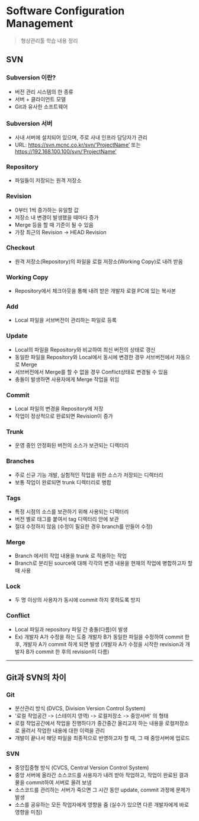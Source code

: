 # Software Configuration Management
> 형상관리툴 학습 내용 정리

## SVN

### Subversion 이란?
 - 버전 관리 시스템의 한 종류
 - 서버 + 클라이언트 모델
 - Git과 유사한 소프트웨어

### Subversion 서버
 - 사내 서버에 설치되어 있으며, 주로 사내 인프라 담당자가 관리
 - URL: https://svn.mcnc.co.kr/svn/’ProjectName’ 또는 https://192.168.100.100/svn/’ProjectName’

### Repository
 - 파일들이 저장되는 원격 저장소

### Revision
 - 0부터 1씩 증가하는 유일할 값
 - 저장소 내 변경이 발생했을 때마다 증가
 - Merge 등을 할 때 기준이 될 수 있음
 - 가장 최근의 Revision -> HEAD Revision

### Checkout
 - 원격 저장소(Repository)의 파일을 로컬 저장소(Working Copy)로 내려 받음

### Working Copy
 - Repository에서 체크아웃을 통해 내려 받은 개발자 로컬 PC에 있는 복사본

### Add
 - Local 파일을 서브버전이 관리하는 파일로 등록

### Update
 - Local의 파일을 Repository와 비교하여 최신 버전의 상태로 갱신
 - 동일한 파일을 Repository와 Local에서 동시에 변경한 경우 서브버전에서 자동으로 Merge
 - 서브버전에서 Merge를 할 수 없을 경우 Conflict상태로 변경될 수 있음
 - 충돌이 발생하면 사용자에게 Merge 작업을 위임

### Commit
 - Local 파일의 변경을 Repository에 저장
 - 작업이 정상적으로 완료되면 Revision이 증가

### Trunk
 - 운영 중인 안정화된 버전의 소스가 보관되는 디렉터리

### Branches
 - 주로 신규 기능 개발, 실험적인 작업을 위한 소스가 저장되는 디렉터리
 - 보통 작업이 완료되면 trunk 디렉터리로 병합

### Tags
 - 특정 시점의 소스를 보관하기 위해 사용되는 디렉터리
 - 버전 별로 태그를 붙여서 tag 디렉터리 안에 보관
 - 절대 수정하지 않음 (수정이 필요한 경우 branch를 만들어 수정)

### Merge
 - Branch 에서의 작업 내용을 trunk 로 적용하는 작업
 - Branch로 분리된 source에 대해 각각의 변경 내용을 현재의 작업에 병합하고자 할 때 사용

### Lock
 - 두 명 이상의 사용자가 동시에 commit 하지 못하도록 방지

### Conflict
 - Local 파일과 repository 파일 간 충돌(다름)이 발생
 - Ex) 개발자 A가 수정을 하는 도중 개발자 B가 동일한 파일을 수정하여 commit 한 후, 개발자 A가 commit 하게 되면 발생
(개발자 A가 수정을 시작한 revision과 개발자 B가 commit 한 후의 revision이 다름)

---

## Git과 SVN의 차이

### Git	
 - 분산관리 방식 (DVCS, Division Version Control System)
 - '로컬 작업공간 -> (스테이지 영역) -> 로컬저장소 -> 중앙서버' 의 형태
 - 로컬 작업공간에서 작업을 진행하다가 중간중간 올리고자 하는 내용을 로컬저장소로 올려서 작업한 내용에 대한 이력을 관리
 - 개발이 끝나서 해당 파일을 최종적으로 반영하고자 할 때, 그 때 중앙서버에 업로드

### SVN
 - 중앙집중형 방식 (CVCS, Central Version Control System)
 - 중앙 서버에 올라간 소스코드를 사용자가 내려 받아 작업하고, 작업이 완료된 결과물을 commit하여 서버로 올려 보냄
 - 소스코드를 관리하는 서버가 죽으면 그 시간 동안 update, commit 과정에 문제가 발생
 - 소스를 공유하는 모든 작업자에게 영향을 줌 (실수가 있으면 다른 개발자에게 바로 영향을 미침)
